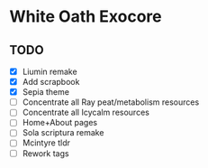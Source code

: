 # White Oath Exocore

## TODO
- [X] Liumin remake
- [X] Add scrapbook
- [X] Sepia theme
- [ ] Concentrate all Ray peat/metabolism resources 
- [ ] Concentrate all Icycalm resources
- [ ] Home+About pages
- [ ] Sola scriptura remake
- [ ] Mcintyre tldr
- [ ] Rework tags